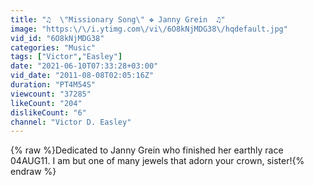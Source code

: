 ```yaml
---
title: "♫  \"Missionary Song\" ❖ Janny Grein  ♫"
image: "https:\/\/i.ytimg.com\/vi\/6O8kNjMDG38\/hqdefault.jpg"
vid_id: "6O8kNjMDG38"
categories: "Music"
tags: ["Victor","Easley"]
date: "2021-06-10T07:33:28+03:00"
vid_date: "2011-08-08T02:05:16Z"
duration: "PT4M54S"
viewcount: "37285"
likeCount: "204"
dislikeCount: "6"
channel: "Victor D. Easley"
---
```

{% raw %}Dedicated to Janny Grein who finished her earthly race 04AUG11. I am but one of many jewels that adorn your crown, sister!{% endraw %}
